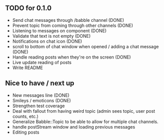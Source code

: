 ## TODO for 0.1.0
- Send chat messages through /babble channel (DONE)
- Prevent topic from coming through other channels (DONE)
- Listening to messages on component (DONE)
- Validate that text is not empty (DONE)
- Notifications on chat icon (DONE)
- scroll to bottom of chat window when opened / adding a chat message (DONE)
- Handle reading posts when they're on the screen (DONE)
- Live update reading of posts
- Write README

## Nice to have / next up
- New messages line (DONE)
- Smileys / emoticons (DONE)
- Strengthen test coverage
- Deal with fallout from having weird topic (admin sees topic, user post counts, etc.)
- Generalize Babble::Topic to be able to allow for multiple chat channels.
- handle postStream window and loading previous messages
- Editing posts
